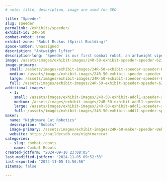 ```yaml
---
# note: title, description, image are used for SEO

title: "Speeder"
slug: speeder
permalink: /exhibits/speeder/
exhibit-id: 24R-50
combat-robot: true
exhibit-zone: "Robot Ruckus (Spirit Building)"
space-number: Unassigned
description: "Antweight lifter"
description-long: "Speeder is our first combat robot, an antweight viper lifter kit bot. After a year of learning, it may get a new chassis design for ruckus. - Update 11/1: happened, upgrades!"
image: /assets/images/exhibit-images/24R-50-exhibit-speeder-speeder-6234-large.jpg
image-primary: 
  small: /assets/images/exhibit-images/24R-50-exhibit-speeder-speeder-6234-small.jpg
  medium: /assets/images/exhibit-images/24R-50-exhibit-speeder-speeder-6234-medium.jpg
  large: /assets/images/exhibit-images/24R-50-exhibit-speeder-speeder-6234-large.jpg
  full: /assets/images/exhibit-images/24R-50-exhibit-speeder-speeder-6234-full.jpg
additional-images: 
  - 1:
    small: /assets/images/exhibit-images/24R-50-exhibit-addl1-speeder-speeder-old-small.jpg
    medium: /assets/images/exhibit-images/24R-50-exhibit-addl1-speeder-speeder-old-medium.jpg
    large: /assets/images/exhibit-images/24R-50-exhibit-addl1-speeder-speeder-old-large.jpg
    full: /assets/images/exhibit-images/24R-50-exhibit-addl1-speeder-speeder-old-full.jpg
maker: 
  name: "Nightmare Cat Robotics"
  description: "Robots"
  image-primary: /assets/images/exhibit-images/24R-50-maker-speeder-8eb79197-651b-4bac-9ffe-ac049fbc82ff-medium.png
  website: https://buildersdb.com/nightmarecat
categories: 
  - slug: combat-robots
    name: Combat Robots
created-jotform: "2024-09-10 23:08:05"
last-modified-jotform: "2024-11-05 09:52:33"
last-exported: "2024-11-05 14:56:56"
sitemap: false

---
```

